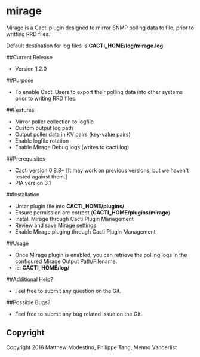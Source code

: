 # mirage
Mirage is a Cacti plugin designed to mirror SNMP polling data to file, prior to writting RRD files.

Default destination for log files is **CACTI_HOME/log/mirage.log**

##Current Release
 * Version 1.2.0 

##Purpose
 * To enable Cacti Users to export their polling data into other systems prior to writing RRD files.

##Features
 * Mirror poller collection to logfile
 * Custom output log path
 * Output poller data in KV pairs (key-value pairs)
 * Enable logfile rotation
 * Enable Mirage Debug logs (writes to cacti.log)

##Prerequisites
 * Cacti version 0.8.8+ [It may work on previous versions, but we haven't tested against them.]
 * PIA version 3.1

##Installation
 * Untar plugin file into **CACTI_HOME/plugins/**
 * Ensure permission are correct (**CACTI_HOME/plugins/mirage**)
 * Install Mirage through Cacti Plugin Management
 * Review and save Mirage settings
 * Enable Mirage pluging through Cacti Plugin Management

##Usage
 * Once Mirage plugin is enabled, you can retrieve the polling logs in the configured Mirage Output Path/Filename.
 * ie: **CACTI_HOME/log/**

##Additional Help?
 * Feel free to submit any question on the Git.

##Possible Bugs?
 * Feel free to submit any bug related issue on the Git.

## Copyright
Copyright 2016 Matthew Modestino, Philippe Tang, Menno Vanderlist
